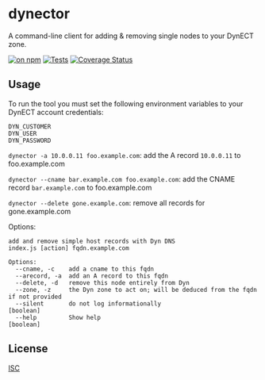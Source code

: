 # dynector

A command-line client for adding & removing single nodes to your DynECT zone.

[![on npm](http://img.shields.io/npm/v/dynector.svg?style=flat)](https://www.npmjs.org/package/dynector)  [![Tests](http://img.shields.io/travis/npm/dynector.svg?style=flat)](http://travis-ci.org/npm/dynector)
[![Coverage Status](https://coveralls.io/repos/github/npm/dynector/badge.svg?branch=master)](https://coveralls.io/github/npm/dynector?branch=master)

## Usage

To run the tool you must set the following environment variables to your DynECT account credentials:

```
DYN_CUSTOMER
DYN_USER
DYN_PASSWORD
```

`dynector -a 10.0.0.11 foo.example.com`: add the A record `10.0.0.11` to foo.example.com

`dynector --cname bar.example.com foo.example.com`: add the CNAME record `bar.example.com` to foo.example.com

`dynector --delete gone.example.com`: remove all records for gone.example.com

Options:

```
add and remove simple host records with Dyn DNS
index.js [action] fqdn.example.com

Options:
  --cname, -c    add a cname to this fqdn
  --arecord, -a  add an A record to this fqdn
  --delete, -d   remove this node entirely from Dyn
  --zone, -z     the Dyn zone to act on; will be deduced from the fqdn if not provided
  --silent       do not log informationally                            [boolean]
  --help         Show help                                             [boolean]
```

## License

[ISC](http://opensource.org/licenses/ISC)
